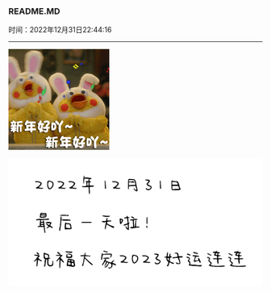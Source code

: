 ### README.MD

时间：2022年12月31日22:44:16

---

 ![](https://github.com/MagicFollower/springboot-MQ/blob/main/doc/images/新年好呀.gif)

 ![](https://github.com/MagicFollower/springboot-MQ/blob/main/doc/images/2022最后一天啦.png)

